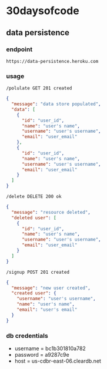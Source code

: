 # 30daysofcode

## data persistence

### endpoint

`https://data-persistence.heroku.com`

### usage

`/polulate GET 201 created`

```json
{
  "message": "data store populated",
  "data": [
    {
      "id": "user_id",
      "name": "user's name",
      "username": "user's username",
      "email": "user_email"
    },
    {
      "id": "user_id",
      "name": "user's name",
      "username": "user's username",
      "email": "user_email"
    }
  ]
}
```

`/delete DELETE 200 ok`

```json
{
  "message": "resource deleted",
  "deleted user": [
    {
      "id": "user_id",
      "name": "user's name",
      "username": "user's username",
      "email": "user_email"
    }
  ]
}
```

`/signup POST 201 created`

```json
{
  "message": "new user created",
  "created user": {
    "username": "user's username",
    "name": "user's name",
    "email": "user's email"
  } 
}
```

### db credentials
- username = bc1b301810a782
- password = a9287c9e
- host = us-cdbr-east-06.cleardb.net